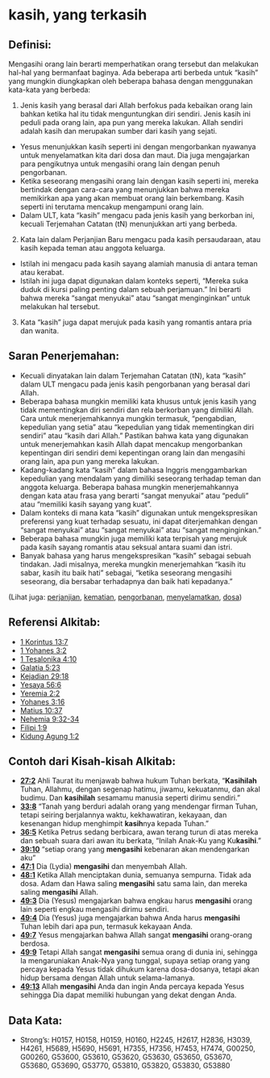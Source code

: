 # kasih, yang terkasih

## Definisi:

Mengasihi orang lain berarti memperhatikan orang tersebut dan melakukan hal-hal yang bermanfaat baginya. Ada beberapa arti berbeda untuk “kasih” yang mungkin diungkapkan oleh beberapa bahasa dengan menggunakan kata-kata yang berbeda:

1. Jenis kasih yang berasal dari Allah berfokus pada kebaikan orang lain bahkan ketika hal itu tidak menguntungkan diri sendiri. Jenis kasih ini peduli pada orang lain, apa pun yang mereka lakukan. Allah sendiri adalah kasih dan merupakan sumber dari kasih yang sejati.

*   Yesus menunjukkan kasih seperti ini dengan mengorbankan nyawanya untuk menyelamatkan kita dari dosa dan maut. Dia juga mengajarkan para pengikutnya untuk mengasihi orang lain dengan penuh pengorbanan.
*   Ketika seseorang mengasihi orang lain dengan kasih seperti ini, mereka bertindak dengan cara-cara yang menunjukkan bahwa mereka memikirkan apa yang akan membuat orang lain berkembang. Kasih seperti ini terutama mencakup mengampuni orang lain.
*   Dalam ULT, kata “kasih” mengacu pada jenis kasih yang berkorban ini, kecuali Terjemahan Catatan (tN) menunjukkan arti yang berbeda.

2. Kata lain dalam Perjanjian Baru mengacu pada kasih persaudaraan, atau kasih kepada teman atau anggota keluarga.

*   Istilah ini mengacu pada kasih sayang alamiah manusia di antara teman atau kerabat.
*   Istilah ini juga dapat digunakan dalam konteks seperti, “Mereka suka duduk di kursi paling penting dalam sebuah perjamuan.” Ini berarti bahwa mereka “sangat menyukai” atau “sangat menginginkan” untuk melakukan hal tersebut.

3. Kata “kasih” juga dapat merujuk pada kasih yang romantis antara pria dan wanita.

## Saran Penerjemahan:

*   Kecuali dinyatakan lain dalam Terjemahan Catatan (tN), kata “kasih” dalam ULT mengacu pada jenis kasih pengorbanan yang berasal dari Allah.
*   Beberapa bahasa mungkin memiliki kata khusus untuk jenis kasih yang tidak mementingkan diri sendiri dan rela berkorban yang dimiliki Allah. Cara untuk menerjemahkannya mungkin termasuk, “pengabdian, kepedulian yang setia” atau “kepedulian yang tidak mementingkan diri sendiri” atau “kasih dari Allah.” Pastikan bahwa kata yang digunakan untuk menerjemahkan kasih Allah dapat mencakup mengorbankan kepentingan diri sendiri demi kepentingan orang lain dan mengasihi orang lain, apa pun yang mereka lakukan.
*   Kadang-kadang kata “kasih” dalam bahasa Inggris menggambarkan kepedulian yang mendalam yang dimiliki seseorang terhadap teman dan anggota keluarga. Beberapa bahasa mungkin menerjemahkannya dengan kata atau frasa yang berarti “sangat menyukai” atau “peduli” atau “memiliki kasih sayang yang kuat”.
*   Dalam konteks di mana kata “kasih” digunakan untuk mengekspresikan preferensi yang kuat terhadap sesuatu, ini dapat diterjemahkan dengan “sangat menyukai” atau “sangat menyukai” atau “sangat menginginkan.”
*   Beberapa bahasa mungkin juga memiliki kata terpisah yang merujuk pada kasih sayang romantis atau seksual antara suami dan istri.
*   Banyak bahasa yang harus mengekspresikan “kasih” sebagai sebuah tindakan. Jadi misalnya, mereka mungkin menerjemahkan “kasih itu sabar, kasih itu baik hati” sebagai, “ketika seseorang mengasihi seseorang, dia bersabar terhadapnya dan baik hati kepadanya.”

(Lihat juga: [perjanjian](../kt/covenant.md), [kematian](../other/death.md), [pengorbanan](../other/sacrifice.md), [menyelamatkan](../kt/save.md), [dosa](../kt/sin.md))

## Referensi Alkitab:

*   [1 Korintus 13:7](rc://en/tn/help/1co/13/07)
*   [1 Yohanes 3:2](rc://en/tn/help/1jn/03/02)
*   [1 Tesalonika 4:10](rc://en/tn/help/1th/04/10)
*   [Galatia 5:23](rc://en/tn/help/gal/05/23)
*   [Kejadian 29:18](rc://en/tn/help/gen/29/18)
*   [Yesaya 56:6](rc://en/tn/help/isa/56/06)
*   [Yeremia 2:2](rc://en/tn/help/jer/02/02)
*   [Yohanes 3:16](rc://en/tn/help/jhn/03/16)
*   [Matius 10:37](rc://en/tn/help/mat/10/37)
*   [Nehemia 9:32-34](rc://en/tn/help/neh/09/32)
*   [Filipi 1:9](rc://en/tn/help/php/01/09)
*   [Kidung Agung 1:2](rc://en/tn/help/sng/01/02)

## Contoh dari Kisah-kisah Alkitab:

*   **[27:2](rc://en/tn/help/obs/27/02)** Ahli Taurat itu menjawab bahwa hukum Tuhan berkata, “**Kasihilah** Tuhan, Allahmu, dengan segenap hatimu, jiwamu, kekuatanmu, dan akal budimu. Dan **kasihilah** sesamamu manusia seperti dirimu sendiri.”
*   **[33:8](rc://en/tn/help/obs/33/08)** “Tanah yang berduri adalah orang yang mendengar firman Tuhan, tetapi seiring berjalannya waktu, kekhawatiran, kekayaan, dan kesenangan hidup menghimpit **kasih**nya kepada Tuhan.”
*   **[36:5](rc://en/tn/help/obs/36/05)** Ketika Petrus sedang berbicara, awan terang turun di atas mereka dan sebuah suara dari awan itu berkata, “Inilah Anak-Ku yang Ku**kasihi**.”
*   **[39:10](rc://en/tn/help/obs/39/10)** “setiap orang yang **mengasihi** kebenaran akan mendengarkan aku”
*   **[47:1](rc://en/tn/help/obs/47/01)** Dia (Lydia) **mengasihi** dan menyembah Allah.
*   **[48:1](rc://en/tn/help/obs/48/01)** Ketika Allah menciptakan dunia, semuanya sempurna. Tidak ada dosa. Adam dan Hawa saling **mengasihi** satu sama lain, dan mereka saling **mengasihi** Allah.
*   **[49:3](rc://en/tn/help/obs/49/03)** Dia (Yesus) mengajarkan bahwa engkau harus **mengasihi** orang lain seperti engkau mengasihi dirimu sendiri.
*   **[49:4](rc://en/tn/help/obs/49/04)** Dia (Yesus) juga mengajarkan bahwa Anda harus **mengasihi** Tuhan lebih dari apa pun, termasuk kekayaan Anda.
*   **[49:7](rc://en/tn/help/obs/49/07)** Yesus mengajarkan bahwa Allah sangat **mengasihi** orang-orang berdosa.
*   **[49:9](rc://en/tn/help/obs/49/09)** Tetapi Allah sangat **mengasihi** semua orang di dunia ini, sehingga Ia mengaruniakan Anak-Nya yang tunggal, supaya setiap orang yang percaya kepada Yesus tidak dihukum karena dosa-dosanya, tetapi akan hidup bersama dengan Allah untuk selama-lamanya.
*   **[49:13](rc://en/tn/help/obs/49/13)** Allah **mengasihi** Anda dan ingin Anda percaya kepada Yesus sehingga Dia dapat memiliki hubungan yang dekat dengan Anda.

## Data Kata:

*   Strong’s: H0157, H0158, H0159, H0160, H2245, H2617, H2836, H3039, H4261, H5689, H5690, H5691, H7355, H7356, H7453, H7474, G00250, G00260, G53600, G53610, G53620, G53630, G53650, G53670, G53680, G53690, G53770, G53810, G53820, G53830, G53880